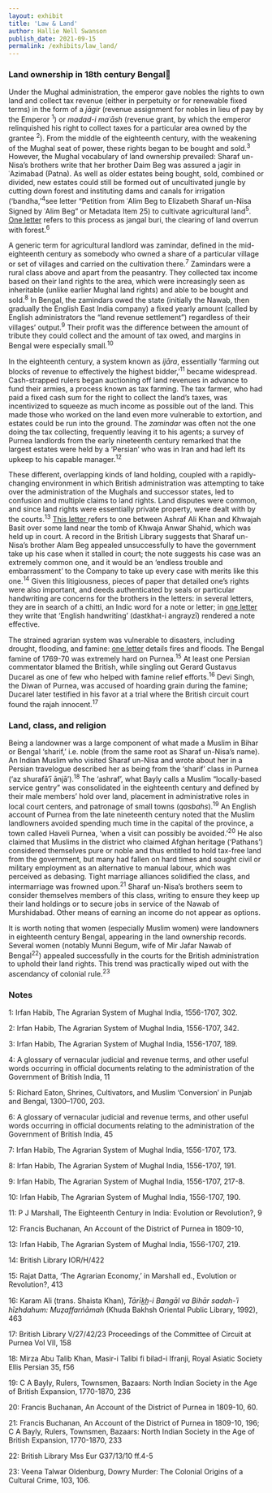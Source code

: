 ```yaml
---
layout: exhibit
title: 'Law & Land'
author: Hallie Nell Swanson
publish_date: 2021-09-15
permalink: /exhibits/law_land/
---
```

<h3>Land ownership in 18th century Bengalِ</h3>

<p>Under the Mughal administration, the emperor gave nobles the rights to own land and collect tax revenue (either in perpetuity or for renewable fixed terms) in the form of a <i>jāgir</i> (revenue assignment for nobles in lieu of pay by the Emperor <sup>1</sup>) or <i>madad-i maʿāsh</i> (revenue grant, by which the emperor relinquished his right to collect taxes for a particular area owned by the grantee <sup>2</sup>). From the middle of the eighteenth century, with the weakening of the Mughal seat of power, these rights began to be bought and sold.<sup>3</sup> However, the Mughal vocabulary of land ownership prevailed: Sharaf un-Nisa’s brothers write that her brother Daim Beg was assured a jagir in ʿAzimabad (Patna). As well as older estates being bought, sold, combined or divided, new estates could still be formed out of uncultivated jungle by cutting down forest and instituting dams and canals for irrigation (‘bandha,’<sup>4</sup>see letter “Petition from ʿAlim Beg to Elizabeth Sharaf un-Nisa Signed by ʿAlim Beg” or Metadata Item 25) to cultivate agricultural land<sup>5</sup>. <a href=“https://unstable-archives.github.io/unstable_archives/unstable_archives/item23/”>One letter</a> refers to this process as jangal buri, the clearing of land overrun with forest.<sup>6</sup> </p>

<p>A generic term for agricultural landlord was zamindar, defined in the mid-eighteenth century as somebody who owned a share of a particular village or set of villages and carried on the cultivation there.<sup>7</sup> Zamindars were a rural class above and apart from the peasantry. They collected tax income based on their land rights to the area, which were increasingly seen as inheritable (unlike earlier Mughal land rights) and able to be bought and sold.<sup>8</sup> In Bengal, the zamindars owed the state (initially the Nawab, then gradually the English East India company) a fixed yearly amount (called by English administrators the “land revenue settlement”) regardless of their villages’ output.<sup>9</sup> Their profit was the difference between the amount of tribute they could collect and the amount of tax owed, and margins in Bengal were especially small.<sup>10</sup> </p>

<p>In the eighteenth century, a system known as <i>ijāra</i>, essentially ‘farming out blocks of revenue to effectively the highest bidder,’<sup>11</sup> became widespread. Cash-strapped rulers began auctioning off land revenues in advance to fund their armies, a process known as tax farming. The tax farmer, who had paid a fixed cash sum for the right to collect the land’s taxes, was incentivized to squeeze as much income as possible out of the land. This made those who worked on the land even more vulnerable to extortion, and estates could be run into the ground. The <i>zamindar</i> was often not the one doing the tax collecting, frequently leaving it to his agents; a survey of Purnea landlords from the early nineteenth century remarked that the largest estates were held by a ‘Persian’ who was in Iran and had left its upkeep to his capable manager.<sup>12</sup></p>

<p>These different, overlapping kinds of land holding, coupled with a rapidly-changing environment in which British administration was attempting to take over the administration of the Mughals and successor states, led to confusion and multiple claims to land rights. Land disputes were common, and since land rights were essentially private property, were dealt with by the courts.<sup>13</sup> <a href=“https://unstable-archives.github.io/unstable_archives/unstable_archives/item23/”>This letter </a>refers to one between Ashraf Ali Khan and Khwajah Basit  over some land near the tomb of Khwaja Anwar Shahid, which was held up in court. A record in the British Library suggests that Sharaf un-Nisa’s brother Alam Beg appealed unsuccessfully to have the government take up his case when it stalled in court; the note suggests his case was an extremely common one, and it would be an ‘endless trouble and embarrassment’ to the Company  to take up every case with merits like this one.<sup>14</sup> Given this litigiousness, pieces of paper that detailed one’s rights were also important, and deeds authenticated by seals or particular handwriting are concerns for the brothers in the letters: in several letters, they are in search of a chitti, an Indic word for a note or letter; in <a href=“https://unstable-archives.github.io/unstable_archives/unstable_archives/item25/”>one letter</a> they write that ‘English handwriting’ (dastkhat-i angrayzī) rendered a note effective.</p>

<p>The strained agrarian system was vulnerable to disasters, including drought, flooding, and famine: <a href=“https://unstable-archives.github.io/unstable_archives/unstable_archives/item23/”>one letter</a> details fires and floods. The Bengal famine of 1769-70 was extremely hard on Purnea.<sup>15</sup> At least one Persian commentator blamed the British, while singling out Gerard Gustavus Ducarel as one of few who helped with famine relief efforts.<sup>16</sup> Devi Singh, the Diwan of Purnea, was accused of hoarding grain during the famine; Ducarel later testified in his favor at a trial where the British circuit court found the rajah innocent.<sup>17</sup>  </p>

<h3>Land, class, and religion</h3>

<p>Being a landowner was a large component of what made a Muslim in Bihar or Bengal ‘sharif,’ i.e. noble (from the same root as Sharaf un-Nisa’s name). An Indian Muslim who visited Sharaf un-Nisa and wrote about her in a Persian travelogue described her as being from the ‘sharif’ class in Purnea (‘az shurafā′ī ānjā’).<sup>18</sup> The ‘ashraf’, what Bayly calls a Muslim “locally-based service gentry” was consolidated in the eighteenth century and defined by their male members’ hold over land, placement in administrative roles in local court centers, and patronage of small towns (<i>qasbahs</i>).<sup>19</sup> An English account of Purnea from the late nineteenth century noted that the Muslim landlowners avoided spending much time in the capital of the province, a town called Haveli Purnea, ‘when a visit can possibly be avoided.’<sup>20</sup> He also claimed that Muslims in the district who claimed Afghan heritage (‘Pathans’) considered themselves pure or noble and thus entitled to hold tax-free land from the government, but many had fallen on hard times and sought civil or military employment as an alternative to manual labour, which was perceived as debasing. Tight marriage alliances solidified the class, and intermarriage was frowned upon.<sup>21</sup>  Sharaf un-Nisa’s brothers seem to consider themselves members of this class, writing to ensure they keep up their land holdings or to secure jobs in service of the Nawab of Murshidabad. Other means of earning an income do not appear as options.</p>

<p>It is worth noting that women (especially Muslim women) were landowners in eighteenth century Bengal, appearing in the land ownership records. Several women (notably Munni Begum, wife of Mir Jafar Nawab of Bengal<sup>22</sup>) appealed successfully in the courts for the British administration to uphold their land rights. This trend was practically wiped out with the ascendancy of colonial rule.<sup>23</sup></p>

<h3>Notes</h3>

<p>1: Irfan Habib, The Agrarian System of Mughal India, 1556-1707, 302.   			 </p>
<p>2: Irfan Habib, The Agrarian System of Mughal India, 1556-1707, 342.   			 </p>
<p>3: Irfan Habib, The Agrarian System of Mughal India, 1556-1707, 189.   			 </p>
<p>4: A glossary of vernacular judicial and revenue terms, and other useful words occurring in official documents relating to the administration of the Government of British India, 11    			 </p>
<p>5: Richard Eaton,   Shrines, Cultivators, and Muslim ‘Conversion’ in Punjab and Bengal, 1300–1700, 203.   			 </p>
<p>6: A glossary of vernacular judicial and revenue terms, and other useful words occurring in official documents relating to the administration of the Government of British India, 45   			 </p>
<p>7: Irfan Habib, The Agrarian System of Mughal India, 1556-1707, 173.   			 </p>
<p>8: Irfan Habib, The Agrarian System of Mughal India, 1556-1707, 191.   			 </p>
<p>9: Irfan Habib, The Agrarian System of Mughal India, 1556-1707, 217-8.   			 </p>
<p>10: Irfan Habib, The Agrarian System of Mughal India, 1556-1707, 190.   			 </p>
<p>11: P J Marshall, The Eighteenth Century in India: Evolution or Revolution?, 9   			 </p>
<p>12: Francis Buchanan, An Account of the District of Purnea in 1809-10,    			 </p>
<p>13: Irfan Habib, The Agrarian System of Mughal India, 1556-1707, 219.   			 </p>
<p>14: British Library IOR/H/422   			 </p>
<p>15: Rajat Datta, ‘The Agrarian Economy,’ in Marshall ed., Evolution or Revolution?, 413  </p>
<p>16: Karam Ali (trans. Shaista Khan), <i>Tārīk̲h̲-i Bangāl va Bihār sadah-ʾi hīzhdahum: Muẓaffarńāmah</i> (Khuda Bakhsh Oriental Public Library, 1992), 463    </p>
<p>17: British Library V/27/42/23 Proceedings of the Committee of Circuit at Purnea  Vol VII, 158   			 </p>
<p>18: Mirza Abu Talib Khan, Masir-i Talibi fi bilad-i Ifranji, Royal Asiatic Society Ellis Persian 35, f56    			 </p>
<p>19: C A Bayly, Rulers, Townsmen, Bazaars: North Indian Society in the Age of British Expansion, 1770-1870, 236   			 </p>
<p>20: Francis Buchanan, An Account of the District of Purnea in 1809-10, 60.   			 </p>
<p>21: Francis Buchanan, An Account of the District of Purnea in 1809-10, 196; C A Bayly, Rulers, Townsmen, Bazaars: North Indian Society in the Age of British Expansion, 1770-1870, 233   			 </p>
<p>22: British Library Mss Eur G37/13/10 ff.4-5            	</p>
<p>23: Veena Talwar Oldenburg, Dowry Murder: The Colonial Origins of a Cultural Crime, 103, 106.   			 </p>
